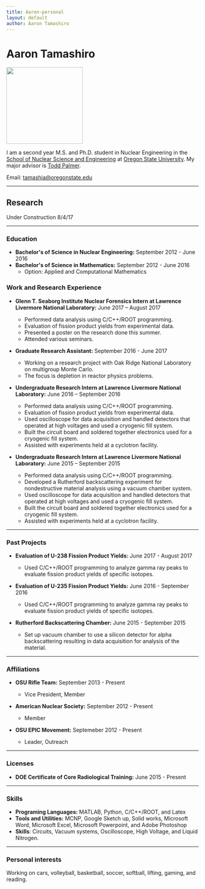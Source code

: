 ```yaml
---
title: Aaron-personal
layout: default
author: Aaron Tamashiro
---
```

Aaron Tamashiro
================================

<img src="{{ site.url }}users/tamashia/images/ME.jpg" width="200">

I am a second year M.S. and Ph.D. student in Nuclear Engineering in the [School of Nuclear Science and Engineering](https://ne.oregonstate.edu) at [Oregon State University](https://oregonstate.edu). My major advisor is [Todd Palmer](https://rtrp.github.io/osu-transport/palmerts/).

Email: <a href="mailto:tamashia@oregonstate.edu" target="top"> tamashia@oregonstate.edu </a>

***

## Research

Under Construction 8/4/17

***

### Education

* **Bachelor's of Science in Nuclear Engineering:** September 2012 - June 2016
* **Bachelor's of Science in Mathematics:** September 2012 - June 2016
  * Option: Applied and Computational Mathematics

### Work and Research Experience

* **Glenn T. Seaborg Institute Nuclear Forensics Intern at Lawrence Livermore National Laboratory:** June 2017 – August 2017
  * Performed data analysis using C/C++/ROOT programming.
  * Evaluation of fission product yields from experimental data.
  * Presented a poster on the research done this summer.
  * Attended various seminars.

* **Graduate Research Assistant:** September 2016 - June 2017
  * Working on a research project with Oak Ridge National Laboratory on multigroup Monte Carlo.
  * The focus is depletion in reactor physics problems.

* **Undergraduate Research Intern at Lawrence Livermore National Laboratory:** June 2016 – September 2016
  * Performed data analysis using C/C++/ROOT programming.
  * Evaluation of fission product yields from experimental data.
  * Used oscilloscope for data acquisition and handled detectors that operated at high voltages and used a cryogenic fill system.
  * Built the circuit board and soldered together electronics used for a cryogenic fill system.
  * Assisted with experiments held at a cyclotron facility. 

* **Undergraduate Research Intern at Lawrence Livermore National Laboratory:** June 2015 – September 2015
  * Performed data analysis using C/C++/ROOT programming.
  * Developed a Rutherford backscattering experiment for nondestructive material analysis using a vacuum chamber system.
  * Used oscilloscope for data acquisition and handled detectors that operated at high voltages and used a cryogenic fill system.
  * Built the circuit board and soldered together electronics used for a cryogenic fill system.
  * Assisted with experiments held at a cyclotron facility. 

***

### Past Projects
* **Evaluation of U-238 Fission Product Yields:** June 2017 - August 2017
  * Used C/C++/ROOT programming to analyze gamma ray peaks to evaluate fission product yields of specific isotopes.

* **Evaluation of U-235 Fission Product Yields:** June 2016 - September 2016
  * Used C/C++/ROOT programming to analyze gamma ray peaks to evaluate fission product yields of specific isotopes.

* **Rutherford Backscattering Chamber:** June 2015 - September 2015
  * Set up vacuum chamber to use a silicon detector for alpha backscattering resulting in data acquisition for analysis of the material.

***

### Affiliations
* **OSU Rifle Team:** September 2013 - Present
  * Vice President, Member

* **American Nuclear Society:** September 2012 - Present
  * Member

* **OSU EPIC Movement:** Septemeber 2012 - Present
  * Leader, Outreach

***

### Licenses
* **DOE Certificate of Core Radiological Training:** June 2015 - Present

***

### Skills
* **Programing Languages:** MATLAB, Python, C/C++/ROOT, and Latex
* **Tools and Utilities:** MCNP, Google Sketch up, Solid works, Microsoft Word, Microsoft Excel, Microsoft Powerpoint, and Adobe Photoshop
* **Skills**: Circuits, Vacuum systems, Oscilloscope, High Voltage, and Liquid Nitrogen.

***

### Personal interests
Working on cars, volleyball, basketball, soccer, softball, lifting, gaming, and reading.

